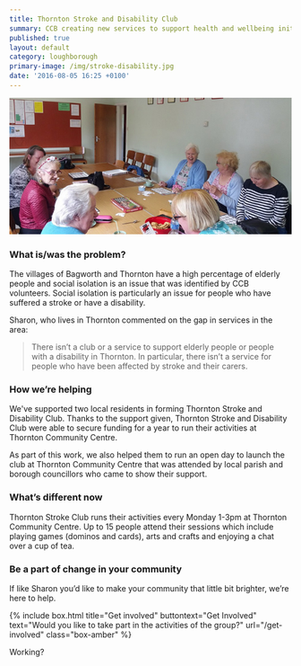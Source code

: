 ```yaml
---
title: Thornton Stroke and Disability Club
summary: CCB creating new services to support health and wellbeing initiatives.
published: true
layout: default
category: loughborough
primary-image: /img/stroke-disability.jpg
date: '2016-08-05 16:25 +0100'
---
```


![Thornton Stroke and Disability Club Service Users](/img/stroke-disability.jpg)

### What is/was the problem? 

The villages of Bagworth and Thornton have a high percentage of elderly people and social isolation is an issue that was identified by CCB volunteers. Social isolation is particularly an issue for people who have suffered a stroke or have a disability. 

Sharon, who lives in Thornton commented on the gap in services in the area: 

> There isn’t a club or a service to support elderly people or people with a disability in Thornton. In particular, there isn’t a service for people who have been affected by stroke and their carers.

### How we’re helping 

We've supported two local residents in forming Thornton Stroke and Disability Club. Thanks to the support given, Thornton Stroke and Disability Club were able to secure funding for a year to run their activities at Thornton Community Centre. 

As part of this work, we also helped them to run an open day to launch the club at Thornton Community Centre that was attended by local parish and borough councillors who came to show their support.

### What’s different now 

Thornton Stroke Club runs their activities every Monday 1-3pm at Thornton Community Centre. Up to 15 people attend their sessions which include playing games (dominos and cards), arts and crafts and enjoying a chat over a cup of tea.

### Be a part of change in your community

If like Sharon you’d like to make your community that little bit brighter, we’re here to help. 

{% include box.html title="Get involved" buttontext="Get Involved" text="Would you like to take part in the activities of the group?" url="/get-involved" class="box-amber"  %}

Working?
